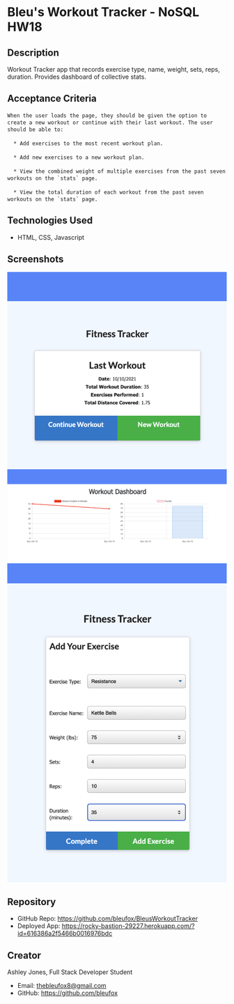 # Bleu's Workout Tracker - NoSQL HW18

## Description
Workout Tracker app that records exercise type, name, weight, sets, reps, duration. Provides dashboard of collective stats. 

## Acceptance Criteria
```
When the user loads the page, they should be given the option to create a new workout or continue with their last workout. The user should be able to:

  * Add exercises to the most recent workout plan.

  * Add new exercises to a new workout plan.

  * View the combined weight of multiple exercises from the past seven workouts on the `stats` page.

  * View the total duration of each workout from the past seven workouts on the `stats` page.
```

## Technologies Used
* HTML, CSS, Javascript

## Screenshots
![Homepage](/images/homepage.png)
![Dashboard](/images/dashboard.png)
![New-Exercise](/images/new-exercise.png)

## Repository
* GitHub Repo: https://github.com/bleufox/BleusWorkoutTracker
* Deployed App: https://rocky-bastion-29227.herokuapp.com/?id=616386a2f5466b0016976bdc

## Creator
Ashley Jones, Full Stack Developer Student
* Email: thebleufox8@gmail.com
* GitHub: https://github.com/bleufox